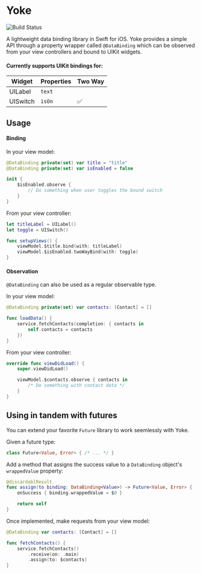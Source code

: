 # Yoke

![Build Status](https://github.com/sambae/Yoke/workflows/Master/badge.svg)

A lightweight data binding library in Swift for iOS. Yoke provides a simple API through a property wrapper called `@DataBinding` which can be observed from your view controllers and bound to UIKit widgets.

#### Currently supports UIKit bindings for:
| Widget   | Properties | Two Way            |
|----------|------------|--------------------|
| UILabel  | `text`     |                    |
| UISwitch | `isOn`     | :white_check_mark: |

## Usage

#### Binding
In your view model:
```swift
@DataBinding private(set) var title = "title"
@DataBinding private(set) var isEnabled = false

init {
    $isEnabled.observe {
        // Do something when user toggles the bound switch
    }
}
```

From your view controller:
```swift
let titleLabel = UILabel()
let toggle = UISwitch()

func setupViews() {
    viewModel.$title.bind(with: titleLabel)
    viewModel.$isEnabled.twoWayBind(with: toggle)
}
```

#### Observation
`@DataBinding` can also be used as a regular observable type.

In your view model:
```swift
@DataBinding private(set) var contacts: [Contact] = []

func loadData() {
    service.fetchContacts(completion: { contacts in
        self.contacts = contacts
    })
}
```

From your view controller:
```swift
override func viewDidLoad() {
    super.viewDidLoad()

    viewModel.$contacts.observe { contacts in
        /* Do something with contact data */
    }
}
```

## Using in tandem with futures

You can extend your favorite `Future` library to work seemlessly with Yoke.

Given a future type:
```swift
class Future<Value, Error> { /* ... */ }
```

Add a method that assigns the success value to a `DataBinding` object's `wrappedValue` property:
```swift
@discardablResult
func assign(to binding: DataBinding<Value>) -> Future<Value, Error> {
    onSuccess { binding.wrappedValue = $0 }

    return self
}
```

Once implemented, make requests from your view model:
```swift
@DataBinding var contacts: [Contact] = []

func fetchContacts() {
    service.fetchContacts()
        .receive(on: .main)
        .assign(to: $contacts)
}
```
